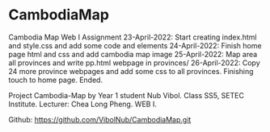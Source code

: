 # CambodiaMap
Cambodia Map Web I Assignment
23-April-2022: Start creating index.html and style.css and add some code and elements
24-April-2022: Finish home page html and css and add cambodia map image
25-April-2022: Map area all provinces and write pp.html webpage in provinces/
26-April-2022: Copy 24 more province webpages and add some css to all provinces. Finishing touch to home page. Ended.

Project Cambodia-Map by Year 1 student Nub Vibol. Class SS5, SETEC Institute.
Lecturer: Chea Long Pheng. WEB I.

Github: https://github.com/VibolNub/CambodiaMap.git
